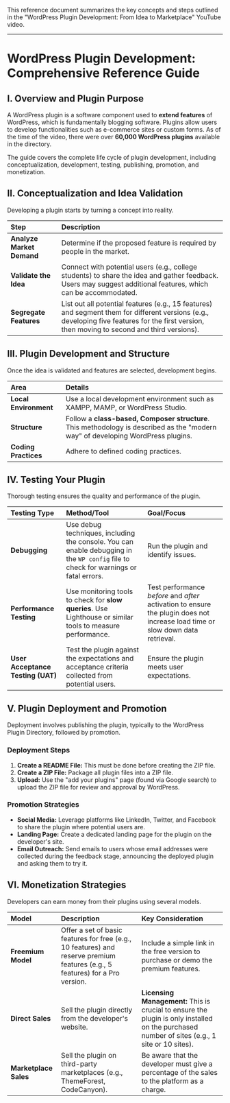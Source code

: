 This reference document summarizes the key concepts and steps outlined in the "WordPress Plugin Development: From Idea to Marketplace" YouTube video.

---

# WordPress Plugin Development: Comprehensive Reference Guide

## I. Overview and Plugin Purpose

A WordPress plugin is a software component used to **extend features** of WordPress, which is fundamentally blogging software. Plugins allow users to develop functionalities such as e-commerce sites or custom forms. As of the time of the video, there were over **60,000 WordPress plugins** available in the directory.

The guide covers the complete life cycle of plugin development, including conceptualization, development, testing, publishing, promotion, and monetization.

## II. Conceptualization and Idea Validation

Developing a plugin starts by turning a concept into reality.

|Step|Description|
|:--|:--|
|**Analyze Market Demand**|Determine if the proposed feature is required by people in the market.|
|**Validate the Idea**|Connect with potential users (e.g., college students) to share the idea and gather feedback. Users may suggest additional features, which can be accommodated.|
|**Segregate Features**|List out all potential features (e.g., 15 features) and segment them for different versions (e.g., developing five features for the first version, then moving to second and third versions).|

## III. Plugin Development and Structure

Once the idea is validated and features are selected, development begins.

|Area|Details|
|:--|:--|
|**Local Environment**|Use a local development environment such as XAMPP, MAMP, or WordPress Studio.|
|**Structure**|Follow a **class-based, Composer structure**. This methodology is described as the "modern way" of developing WordPress plugins.|
|**Coding Practices**|Adhere to defined coding practices.|

## IV. Testing Your Plugin

Thorough testing ensures the quality and performance of the plugin.

|Testing Type|Method/Tool|Goal/Focus|
|:--|:--|:--|
|**Debugging**|Use debug techniques, including the console. You can enable debugging in the `WP config` file to check for warnings or fatal errors.|Run the plugin and identify issues.|
|**Performance Testing**|Use monitoring tools to check for **slow queries**. Use Lighthouse or similar tools to measure performance.|Test performance _before_ and _after_ activation to ensure the plugin does not increase load time or slow down data retrieval.|
|**User Acceptance Testing (UAT)**|Test the plugin against the expectations and acceptance criteria collected from potential users.|Ensure the plugin meets user expectations.|

## V. Plugin Deployment and Promotion

Deployment involves publishing the plugin, typically to the WordPress Plugin Directory, followed by promotion.

### Deployment Steps

1. **Create a README File:** This must be done before creating the ZIP file.
2. **Create a ZIP File:** Package all plugin files into a ZIP file.
3. **Upload:** Use the "add your plugins" page (found via Google search) to upload the ZIP file for review and approval by WordPress.

### Promotion Strategies

- **Social Media:** Leverage platforms like LinkedIn, Twitter, and Facebook to share the plugin where potential users are.
- **Landing Page:** Create a dedicated landing page for the plugin on the developer's site.
- **Email Outreach:** Send emails to users whose email addresses were collected during the feedback stage, announcing the deployed plugin and asking them to try it.

## VI. Monetization Strategies

Developers can earn money from their plugins using several models.

|Model|Description|Key Consideration|
|:--|:--|:--|
|**Freemium Model**|Offer a set of basic features for free (e.g., 10 features) and reserve premium features (e.g., 5 features) for a Pro version.|Include a simple link in the free version to purchase or demo the premium features.|
|**Direct Sales**|Sell the plugin directly from the developer's website.|**Licensing Management:** This is crucial to ensure the plugin is only installed on the purchased number of sites (e.g., 1 site or 10 sites).|
|**Marketplace Sales**|Sell the plugin on third-party marketplaces (e.g., ThemeForest, CodeCanyon).|Be aware that the developer must give a percentage of the sales to the platform as a charge.|